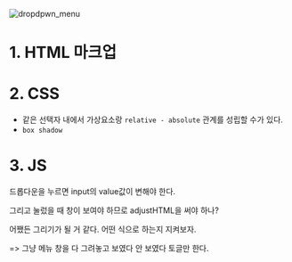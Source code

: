 ![dropdpwn_menu](../assets/dropdpwn_menu.gif)

# 1. HTML 마크업

# 2. CSS

- 같은 선택자 내에서 가상요소랑 `relative - absolute` 관계를 성립할 수가 있다.
- `box shadow`

# 3. JS

드롭다운을 누르면 input의 value값이 변해야 한다.

그리고 눌렀을 때 창이 보여야 하므로 adjustHTML을 써야 하나?

어쨌든 그리기가 될 거 같다. 어떤 식으로 하는지 지켜보자.

 => 그냥 메뉴 창을 다 그려놓고 보였다 안 보였다 토글만 한다.


